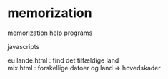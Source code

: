 # memorization
memorization help programs

javascripts

eu lande.html     :        find det tilfældige land  
mix.html          :        forskellige datoer og land => hovedskader
